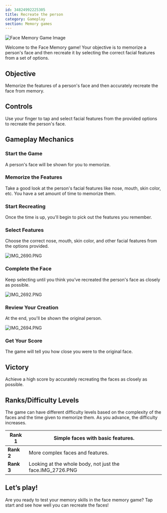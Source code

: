 ```yaml
---
id: 34824992225305
title: Recreate the person
category: Gameplay
section: Memory games
---
```

![Face Memory Game Image](https://help.studycat.com/hc/article_attachments/34824961331481)

Welcome to the Face Memory game! Your objective is to memorize a person's face and then recreate it by selecting the correct facial features from a set of options.

Objective
---------

Memorize the features of a person's face and then accurately recreate the face from memory.

Controls
--------

Use your finger to tap and select facial features from the provided options to recreate the person's face.

Gameplay Mechanics
------------------

### Start the Game

A person's face will be shown for you to memorize.

### Memorize the Features

Take a good look at the person's facial features like nose, mouth, skin color, etc. You have a set amount of time to memorize them.

### Start Recreating

Once the time is up, you'll begin to pick out the features you remember.

### Select Features

Choose the correct nose, mouth, skin color, and other facial features from the options provided.

![IMG_2690.PNG](https://help.studycat.com/hc/article_attachments/34824961340697)

### Complete the Face

Keep selecting until you think you’ve recreated the person's face as closely as possible.

![IMG_2692.PNG](https://help.studycat.com/hc/article_attachments/34824961345177)

### Review Your Creation

At the end, you'll be shown the original person.

![IMG_2694.PNG](https://help.studycat.com/hc/article_attachments/34824961349017)

### Get Your Score

The game will tell you how close you were to the original face.

Victory
-------

Achieve a high score by accurately recreating the faces as closely as possible.

Ranks/Difficulty Levels
-----------------------

The game can have different difficulty levels based on the complexity of the faces and the time given to memorize them. As you advance, the difficulty increases.

| **Rank 1** | Simple faces with basic features. |
| --- | --- |
| **Rank 2** | More complex faces and features. |
| **Rank 3** | Looking at the whole body, not just the face.IMG_2726.PNG |

Let’s play!
-----------

Are you ready to test your memory skills in the face memory game? Tap start and see how well you can recreate the faces!